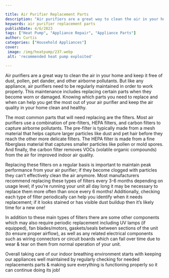 ```yaml
---

title: Air Purifier Replacement Parts
description: "Air purifiers are a great way to clean the air in your home and keep it free of dust, pollen, pet dander, and other airborne pollu...check it out to learn"
keywords: air purifier replacement parts
publishDate: 4/6/2023
tags: ["Heat Pump", "Appliance Repair", "Appliance Parts"]
author: Curtis
categories: ["Household Appliances"]
cover: 
 image: /img/heatpump/237.webp
 alt: 'recommended heat pump exploited'

---
```


Air purifiers are a great way to clean the air in your home and keep it free of dust, pollen, pet dander, and other airborne pollutants. But like any appliance, air purifiers need to be regularly maintained in order to work properly. This maintenance includes replacing certain parts when they become worn or damaged. Knowing which parts you need to replace and when can help you get the most out of your air purifier and keep the air quality in your home clean and healthy.

The most common parts that will need replacing are the filters. Most air purifiers use a combination of pre-filters, HEPA filters, and carbon filters to capture airborne pollutants. The pre-filter is typically made from a mesh material that helps capture larger particles like dust and pet hair before they reach the other more delicate filters. The HEPA filter is made from a fine fiberglass material that captures smaller particles like pollen or mold spores. And finally, the carbon filter removes VOCs (volatile organic compounds) from the air for improved indoor air quality. 

Replacing these filters on a regular basis is important to maintain peak performance from your air purifier; if they become clogged with particles they can’t effectively clean the air anymore. Most manufacturers recommend replacing these types of filters every 3-6 months depending on usage level; if you’re running your unit all day long it may be necessary to replace them more often than once every 6 months! Additionally, checking each type of filter periodically can help you identify when it needs replacement; if it looks stained or has visible dust buildup then it’s likely time for a new one! 

In addition to these main types of filters there are some other components which may also require periodic replacement including UV lamps (if equipped), fan blades/motors, gaskets/seals between sections of the unit (to ensure proper airflow), as well as any related electrical components such as wiring connectors or circuit boards which can fail over time due to wear & tear on them from normal operation of your unit. 

Overall taking care of our indoor breathing environment starts with keeping our appliances well maintained by regularly checking for needed replacements parts & making sure everything is functioning properly so it can continue doing its job!
